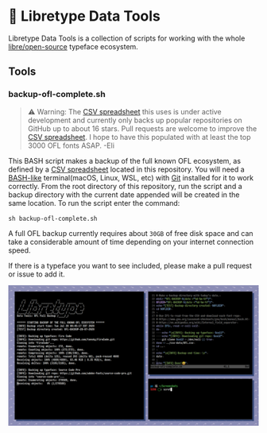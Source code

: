 # 🧰 Libretype Data Tools
Libretype Data Tools is a collection of scripts for working with the whole [libre/open-source](https://en.wikipedia.org/wiki/Free_and_open-source_software) typeface ecosystem.
## Tools
### backup-ofl-complete.sh

>⚠️ Warning: The [CSV spreadsheet](csv-data/OFL.txt) this uses is under active development and currently only backs up popular repositories on GitHub up to about 16 stars. Pull requests are welcome to improve the [CSV spreadsheet](csv-data/OFL.txt). I hope to have this populated with at least the top 3000 OFL fonts ASAP. -Eli

This BASH script makes a backup of the full known OFL ecosystem, as defined by a [CSV spreadsheet](csv-data/OFL.csv) located in this repository.
You will need a [BASH-like](https://www.gnu.org/savannah-checkouts/gnu/bash/manual/bash.html) terminal(macOS, Linux, WSL, etc) with [Git](https://git-scm.com/book/en/v2/Getting-Started-Installing-Git) installed for it to work correctly. From the root directory of this repository, run the script and a backup directory with the current date appended will be created in the same location. To run the script enter the command:
```
sh backup-ofl-complete.sh
```
A full OFL backup currently requires about `30GB` of free disk space and can take a considerable amount of time depending on your internet connection speed.

If there is a typeface you want to see included, please make a pull request or issue to add it.

![example image](screenshots/screenshot-02.png)
